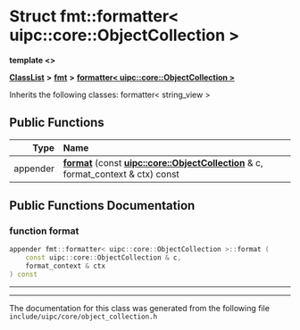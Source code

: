 

# Struct fmt::formatter&lt; uipc::core::ObjectCollection &gt;

**template &lt;&gt;**



[**ClassList**](annotated.md) **>** [**fmt**](namespacefmt.md) **>** [**formatter&lt; uipc::core::ObjectCollection &gt;**](structfmt_1_1formatter_3_01uipc_1_1core_1_1_object_collection_01_4.md)








Inherits the following classes: formatter< string_view >


































## Public Functions

| Type | Name |
| ---: | :--- |
|  appender | [**format**](#function-format) (const [**uipc::core::ObjectCollection**](classuipc_1_1core_1_1_object_collection.md) & c, format\_context & ctx) const<br> |




























## Public Functions Documentation




### function format 

```C++
appender fmt::formatter< uipc::core::ObjectCollection >::format (
    const uipc::core::ObjectCollection & c,
    format_context & ctx
) const
```




<hr>

------------------------------
The documentation for this class was generated from the following file `include/uipc/core/object_collection.h`

